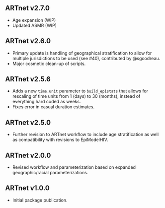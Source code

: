 
## ARTnet v2.7.0

* Age expansion (WIP)
* Updated ASMR (WIP)


## ARTnet v2.6.0

* Primary update is handling of geographical stratification to allow for multiple jurisdictions to be used (see #40), contributed by @sgoodreau.
* Major cosmetic clean-up of scripts.


## ARTnet v2.5.6

* Adds a new `time.unit` parameter to `build_epistats` that allows for rescaling of time units from 1 (days) to 30 (months), instead of everything hard coded as weeks.
* Fixes error in casual duration estimates.


## ARTnet v2.5.0

* Further revision to ARTnet workflow to include age stratification as well as compatibility with revisions to EpiModelHIV.


## ARTnet v2.0.0

* Revised workflow and parameterization based on expanded geographic/racial parameterizations.


## ARTnet v1.0.0

* Initial package publication.
